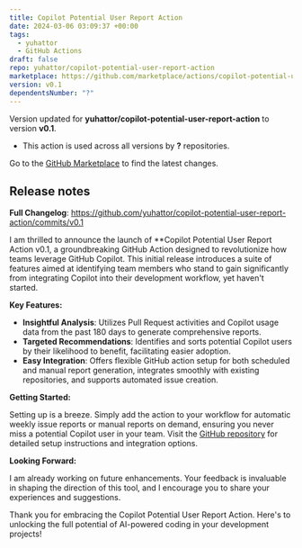 ```yaml
---
title: Copilot Potential User Report Action
date: 2024-03-06 03:09:37 +00:00
tags:
  - yuhattor
  - GitHub Actions
draft: false
repo: yuhattor/copilot-potential-user-report-action
marketplace: https://github.com/marketplace/actions/copilot-potential-user-report-action
version: v0.1
dependentsNumber: "?"
---
```



Version updated for **yuhattor/copilot-potential-user-report-action** to version **v0.1**.
- This action is used across all versions by **?** repositories.

Go to the [GitHub Marketplace](https://github.com/marketplace/actions/copilot-potential-user-report-action) to find the latest changes.

## Release notes

**Full Changelog**: https://github.com/yuhattor/copilot-potential-user-report-action/commits/v0.1

I am thrilled to announce the launch of **Copilot Potential User Report Action v0.1, a groundbreaking GitHub Action designed to revolutionize how teams leverage GitHub Copilot. This initial release introduces a suite of features aimed at identifying team members who stand to gain significantly from integrating Copilot into their development workflow, yet haven't started.

**Key Features:**

- **Insightful Analysis**: Utilizes Pull Request activities and Copilot usage data from the past 180 days to generate comprehensive reports.
- **Targeted Recommendations**: Identifies and sorts potential Copilot users by their likelihood to benefit, facilitating easier adoption.
- **Easy Integration**: Offers flexible GitHub action setup for both scheduled and manual report generation, integrates smoothly with existing repositories, and supports automated issue creation.

**Getting Started:**

Setting up is a breeze. Simply add the action to your workflow for automatic weekly issue reports or manual reports on demand, ensuring you never miss a potential Copilot user in your team. Visit the [GitHub repository](https://github.com/yuhattor/copilot-potential-user-report-action) for detailed setup instructions and integration options.

**Looking Forward:**

I am already working on future enhancements. Your feedback is invaluable in shaping the direction of this tool, and I encourage you to share your experiences and suggestions.

Thank you for embracing the Copilot Potential User Report Action. Here's to unlocking the full potential of AI-powered coding in your development projects!
